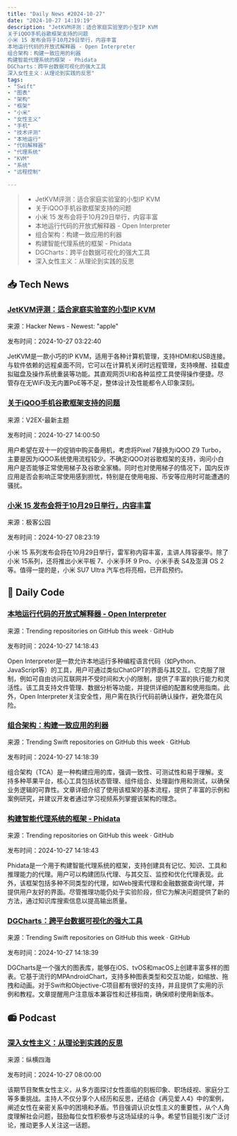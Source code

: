 ```yaml
---
title: "Daily News #2024-10-27"
date: "2024-10-27 14:19:19"
description: "JetKVM评测：适合家庭实验室的小型IP KVM
关于iQOO手机谷歌框架支持的问题
小米 15 发布会将于10月29日举行，内容丰富
本地运行代码的开放式解释器 - Open Interpreter
组合架构：构建一致应用的利器
构建智能代理系统的框架 - Phidata
DGCharts：跨平台数据可视化的强大工具
深入女性主义：从理论到实践的反思"
tags: 
- "Swift"
- "图表"
- "架构"
- "框架"
- "小米"
- "女性主义"
- "手机"
- "技术评测"
- "本地运行"
- "代码解释器"
- "代理系统"
- "KVM"
- "系统"
- "远程控制"

---
```


> - JetKVM评测：适合家庭实验室的小型IP KVM
> - 关于iQOO手机谷歌框架支持的问题
> - 小米 15 发布会将于10月29日举行，内容丰富
> - 本地运行代码的开放式解释器 - Open Interpreter
> - 组合架构：构建一致应用的利器
> - 构建智能代理系统的框架 - Phidata
> - DGCharts：跨平台数据可视化的强大工具
> - 深入女性主义：从理论到实践的反思

## 📥 Tech News

### [JetKVM评测：适合家庭实验室的小型IP KVM](https://www.jeffgeerling.com/blog/2024/jetkvm-tiny-ip-kvm-thats-not-apple-watch)

来源：Hacker News - Newest: "apple"

发布时间：2024-10-27 03:22:40

JetKVM是一款小巧的IP KVM，适用于各种计算机管理，支持HDMI和USB连接。与软件依赖的远程桌面不同，它可以在计算机关闭时远程管理，支持唤醒、挂载虚拟磁盘及操作系统重装等功能。其直观网页UI和各种监控工具使得操作便捷。尽管存在无WiFi及无内置PoE等不足，整体设计及性能都令人印象深刻。

### [关于iQOO手机谷歌框架支持的问题](https://www.v2ex.com/t/1083992)

来源：V2EX-最新主题

发布时间：2024-10-27 14:00:50

用户希望在双十一的促销中购买备用机，考虑将Pixel 7替换为iQOO Z9 Turbo，主要是因为iQOO系统使用流程较少。不确定iQOO对谷歌框架的支持，询问小白用户是否能够正常使用梯子及谷歌全家桶。同时也对使用梯子的情况下，国内反诈应用是否会影响正常使用感到担忧，特别是在使用电报、币安等应用时可能遭遇的骚扰。

### [小米 15 发布会将于10月29日举行，内容丰富](http://www.geekpark.net/news/342327)

来源：极客公园

发布时间：2024-10-27 08:23:19

小米 15 系列发布会将在10月29日举行，雷军称内容丰富，主讲人阵容豪华。除了小米 15系列，还将推出小米平板 7、小米手环 9 Pro、小米手表 S4及澎湃 OS 2等。值得一提的是，小米 SU7 Ultra 汽车也将亮相，已开启预约。

## 💾 Daily Code

### [本地运行代码的开放式解释器 - Open Interpreter](https://github.com/OpenInterpreter/open-interpreter)

来源：Trending repositories on GitHub this week · GitHub

发布时间：2024-10-27 14:18:43

Open Interpreter是一款允许本地运行多种编程语言代码（如Python、JavaScript等）的工具，用户可通过类似ChatGPT的界面与其交互。它克服了限制，例如可自由访问互联网并不受时间和大小的限制，提供了丰富的执行能力和灵活性。该工具支持文件管理、数据分析等功能，并提供详细的配置和使用指南。此外，Open Interpreter关注安全性，用户需在执行代码前确认操作，避免潜在风险。

### [组合架构：构建一致应用的利器](https://github.com/pointfreeco/swift-composable-architecture)

来源：Trending Swift repositories on GitHub this week · GitHub

发布时间：2024-10-27 14:18:39

组合架构（TCA）是一种构建应用的库，强调一致性、可测试性和易于理解。支持多种苹果平台，核心工具包括状态管理、组件组合、处理副作用和测试，以确保业务逻辑的可靠性。文章详细介绍了使用该框架的基本流程，提供了丰富的示例和案例研究，并建议开发者通过学习视频系列掌握该架构的理念。

### [构建智能代理系统的框架 - Phidata](https://github.com/phidatahq/phidata)

来源：Trending repositories on GitHub this week · GitHub

发布时间：2024-10-27 14:18:43

Phidata是一个用于构建智能代理系统的框架，支持创建具有记忆、知识、工具和推理能力的代理。用户可以构建团队代理、与其交互、监控和优化代理表现。此外，该框架包括多种不同类型的代理，如Web搜索代理和金融数据查询代理，并提供用户友好的界面。尽管推理功能仍处于实验阶段，但它为解决问题提供了新的方法，通过知识库搜索信息以提高输出质量。

### [DGCharts：跨平台数据可视化的强大工具](https://github.com/ChartsOrg/Charts)

来源：Trending Swift repositories on GitHub this week · GitHub

发布时间：2024-10-27 14:18:39

DGCharts是一个强大的图表库，能够在iOS、tvOS和macOS上创建丰富多样的图表。它基于流行的MPAndroidChart，支持多种图表类型和交互功能，如缩放、拖拽和动画。对于Swift和Objective-C项目都有很好的支持，并且提供了实用的示例和教程。文章提醒用户注意版本兼容性和迁移指南，确保顺利使用新版本。

## 📻 Podcast

### [深入女性主义：从理论到实践的反思](https://www.xiaoyuzhoufm.com/episode/671d099beb46cd6655ede95f)

来源：纵横四海

发布时间：2024-10-27 08:00:00

该期节目聚焦女性主义，从多方面探讨女性面临的刻板印象、职场歧视、家庭分工等多重挑战。主持人不仅分享个人经历和反思，还结合《再见爱人4》中的案例，阐述女性在亲密关系中的困境和矛盾。节目强调认识女性主义的重要性，从个人角度理解社会问题，鼓励每位女性积极参与这场延续的斗争。希望节目能引发广泛讨论，推动更多人关注这一话题。
